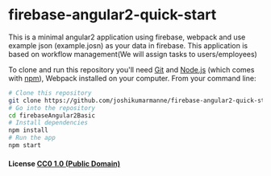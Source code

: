 # firebase-angular2-quick-start
This is a minimal angular2 application using firebase, webpack and use example json (example.josn) as your data in firebase.
This application is based on workflow management(We will assign tasks to users/employees)

To clone and run this repository you'll need [Git](https://git-scm.com) and [Node.js](https://nodejs.org/en/download/) (which comes with [npm](http://npmjs.com)), Webpack installed on your computer. From your command line:

```bash
# Clone this repository
git clone https://github.com/joshikumarmanne/firebase-angular2-quick-start.git
# Go into the repository
cd firebaseAngular2Basic
# Install dependencies
npm install
# Run the app
npm start
```

#### License [CC0 1.0 (Public Domain)](LICENSE.md)

